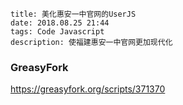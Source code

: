 ```
title: 美化惠安一中官网的UserJS
date: 2018.08.25 21:44
tags: Code Javascript
description: 使福建惠安一中官网更加现代化
```

### GreasyFork

<https://greasyfork.org/scripts/371370>
